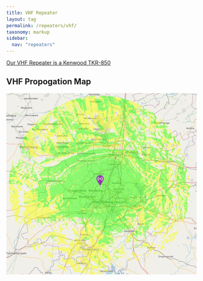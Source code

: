 ```yaml
---
title: VHF Repeater
layout: tag
permalink: /repeaters/vhf/
taxonomy: markup
sidebar:
  nav: "repeaters"
---
```


<a href="https://www.kenwood.com/india/com/lmr/tkr-750_850/spec.html" target="_blank">Our VHF Repeater is a Kenwood TKR-850</a>

VHF Propogation Map
---
![Bryanston  Highsite](/assets/images/repeaters/vhf-propogation.png)